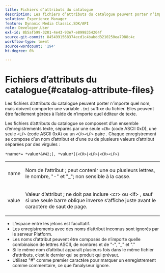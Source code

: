 ```yaml
---
title: Fichiers d’attributs du catalogue
description: Les fichiers d’attributs du catalogue peuvent porter n’importe quel nom, mais doivent comporter un suffixe de fichier .ini. Elles peuvent être facilement gérées à l’aide de n’importe quel éditeur de texte.
solution: Experience Manager
feature: Dynamic Media Classic,SDK/API
role: Developer,User
exl-id: 8b5afb99-3201-4e43-93e7-e8998354204f
source-git-commit: 8454991568374ecd1c4babdd3210250ea7988c4c
workflow-type: tm+mt
source-wordcount: '194'
ht-degree: 0%

---
```


# Fichiers d’attributs du catalogue{#catalog-attribute-files}

Les fichiers d’attributs du catalogue peuvent porter n’importe quel nom, mais doivent comporter une variable `.ini` suffixe du fichier. Elles peuvent être facilement gérées à l’aide de n’importe quel éditeur de texte.

Les fichiers d’attributs du catalogue se composent d’un ensemble d’enregistrements texte, séparés par une seule `<CR>` (code ASCII 0xD), une seule `<LF>` (code ASCII 0xA) ou un `<CR><LF>` paire . Chaque enregistrement se compose d’un nom d’attribut et d’une ou de plusieurs valeurs d’attribut séparées par des virgules :

`*`name`*= *`value`*&#42;[, *`value`*]{<CR>|<LF>|<CR><LF>}`

<table id="simpletable_8454AD549FDA421BA1469CDA44132773"> 
 <tr class="strow"> 
  <td class="stentry"> <p> <span class="codeph"> <span class="varname"> name </span> </span> </p> </td> 
  <td class="stentry"> <p>Nom de l’attribut ; peut contenir une ou plusieurs lettres, le nombre, "-" et "_"; non sensible à la casse. </p> </td> 
 </tr> 
 <tr class="strow"> 
  <td class="stentry"> <p> <span class="codeph"> <span class="varname"> value </span> </span> </p> </td> 
  <td class="stentry"> <p>Valeur d’attribut ; ne doit pas inclure <span class="codeph"> &lt;cr&gt; </span>ou <span class="codeph"> &lt;lf&gt; </span> , sauf si une seule barre oblique inverse s’affiche juste avant le caractère de saut de page. </p> </td> 
 </tr> 
</table>

* L’espace entre les jetons est facultatif.
* Les enregistrements avec des noms d’attribut inconnus sont ignorés par le serveur Platform.
* Les noms d’attribut peuvent être composés de n’importe quelle combinaison de lettres ASCII, de nombres et de &quot;-&quot;, &quot;_&quot; et &quot;.&quot;
* Si le même nom d’attribut apparaît plusieurs fois dans le même fichier d’attributs, c’est le dernier qui se produit qui prévaut.
* Utilisez &quot;#&quot; comme premier caractère pour marquer un enregistrement comme commentaire, ce que l’analyseur ignore.

